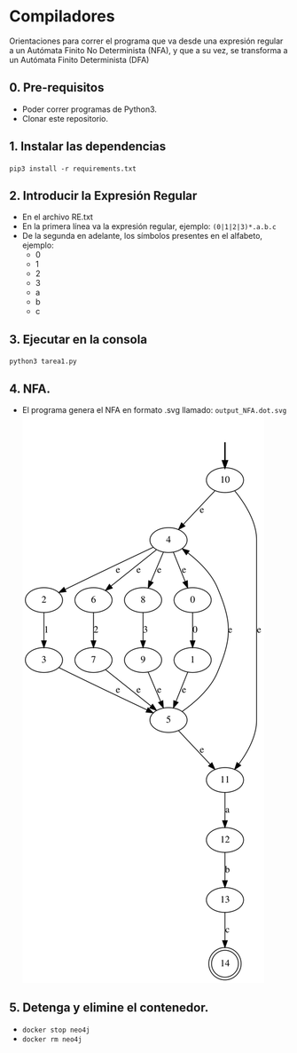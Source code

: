 # Compiladores

Orientaciones para correr el programa que va desde una expresión regular a un Autómata Finito No Determinista (NFA), y que a su vez, se transforma a un  Autómata Finito Determinista (DFA)

## 0. Pre-requisitos
* Poder correr programas de Python3.
* Clonar este repositorio.

## 1. Instalar las dependencias
`pip3 install -r requirements.txt`

## 2. Introducir la Expresión Regular 
* En el archivo RE.txt
* En la primera línea va la expresión regular, ejemplo: `(0|1|2|3)*.a.b.c`
* De la segunda en adelante, los símbolos presentes en el alfabeto, ejemplo:
  - 0
  - 1
  - 2
  - 3
  - a
  - b
  - c  

## 3. Ejecutar en la consola
`python3 tarea1.py`


## 4. NFA.
* El programa genera el NFA en formato .svg llamado: `output_NFA.dot.svg` 
![alt text](./output_NFA.dot.svg)

## 5. Detenga y elimine el contenedor.
* `docker stop neo4j`
* `docker rm neo4j`